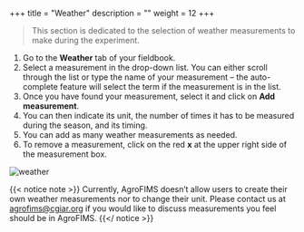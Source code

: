 +++
title = "Weather"
description = ""
weight = 12
+++

> This section is dedicated to the selection of weather measurements to make during the experiment. 

1. Go to the **Weather** tab of your fieldbook.
2. Select a measurement in the drop-down list. You can either scroll through the list or type the name of your measurement – the auto-complete feature will select the term if the measurement is in the list.
3.	Once you have found your measurement, select it and click on **Add measurement**.  
4.	You can then indicate its unit, the number of times it has to be measured during the season, and its timing. 
5.	You can add as many weather measurements as needed.
6.	To remove a measurement, click on the red **x** at the upper right side of the measurement box.

![weather](https://agrofims.github.io/helpdocs/images/weather.png)

{{< notice note >}}
Currently, AgroFIMS doesn’t allow users to create their own weather measurements nor to change their unit. Please contact us at agrofims@cgiar.org if you would like to discuss measurements you feel should be in AgroFIMS. 
{{</ notice >}}